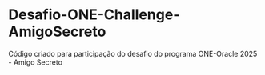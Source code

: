 # Desafio-ONE-Challenge-AmigoSecreto
Código criado para participação do desafio do programa ONE-Oracle 2025 - Amigo Secreto
